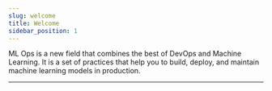 ```yaml
---
slug: welcome
title: Welcome
sidebar_position: 1
---
```


ML Ops is a new field that combines the best of DevOps and Machine Learning. It is a set of practices that help you to build, deploy, and maintain machine learning models in production.

---
